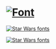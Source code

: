 # [![Font](https://see.fontimg.com/api/renderfont4/EajYz/eyJyIjoiZnMiLCJoIjo0MywidyI6MTAwMCwiZnMiOjQzLCJmZ2MiOiIjMTFBRTJEIiwiYmdjIjoiI0ZGRkVGRSIsInQiOjF9/Zmxvd2Vyc3BpZGVyLm9yZw/foyard.png)](https://flowerspider.org)

[![Star Wars fonts](https://see.fontimg.com/api/renderfont4/ow394/eyJyIjoiZnMiLCJoIjoxNywidyI6MTAwMCwiZnMiOjE3LCJmZ2MiOiIjMTFBRTJEIiwiYmdjIjoiI0ZGRkVGRSIsInQiOjF9/VGhpcyBpcyBhIHByb2plY3QgbWFkZSBieSBGbG93ZXJTcGlkZXIuIEl0IGlzIGEgd2Vic2l0ZSB3aGVyZSB5b3UgY2FuIGVudGVyIGNvZGVzIGZyb20gdG9rZW5zIGZvdW5kICBpbiBjZXJ0YWluIEdlb2NhY2hlc8Ku/oliciy.png)](https://www.fontspace.com/category/star-wars)

[![Star Wars fonts](https://see.fontimg.com/api/renderfont4/ow394/eyJyIjoiZnMiLCJoIjoxNywidyI6MTAwMCwiZnMiOjE3LCJmZ2MiOiIjMTFBRTJEIiwiYmdjIjoiI0ZGRkVGRSIsInQiOjF9/YW5kIGl0IHdpbGwgZ2l2ZSB5b3UgYW4gZXhjbHVzaXZlIGxvY2F0aW9uIHRoYXQgY291bGQgYmUgYSB2YXJpZXR5IG9mIHRoaW5ncy4gVGhpcyBjb3VsZCBldmVuIGJlIHVzZWQgZm9yIHB1enpsZSBjYWNoZXMh/oliciy.png)](https://www.fontspace.com/category/star-wars)

